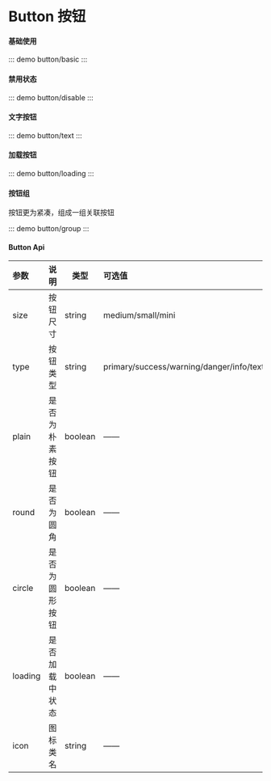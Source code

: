 # Button 按钮

#### 基础使用
::: demo
button/basic
:::



#### 禁用状态

::: demo
button/disable
:::



#### 文字按钮

::: demo
button/text
:::



#### 加载按钮

::: demo
button/loading
:::





#### 按钮组

按钮更为紧凑，组成一组关联按钮

::: demo
button/group
:::

#### Button Api

| 参数       | 说明           | 类型    | 可选值                                   | 默认值 |
| :--------- | :------------- | ------- | :--------------------------------------- | ------ |
| size    | 按钮尺寸       | string  | medium/small/mini                        | ——     |
| type    | 按钮类型       | string  | primary/success/warning/danger/info/text | ——     |
| plain   | 是否为朴素按钮 | boolean | ——                                       | ——     |
| round   | 是否为圆角     | boolean | ——                                       | false  |
| circle  | 是否为圆形按钮 | boolean | ——                                       | false  |
| loading | 是否加载中状态 | boolean | ——                                       | false  |
| icon    | 图标类名       | string  | ——                                       | ——     |
